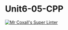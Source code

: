 # Unit6-05-CPP
[![Mr Coxall's Super Linter](https://github.com/ICS3U-Programming-MarcusW/Unit6-05-CPP/workflows/Mr%20Coxall's%20Super%20Linter/badge.svg)](https://github.com/ICS3U-Programming-MarcusW/Unit6-05-CPP/actions/)
